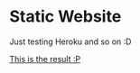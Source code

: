 # Static Website

Just testing Heroku and so on :D

<a href="https://arthurbz.herokuapp.com/">This is the result :P</a>
